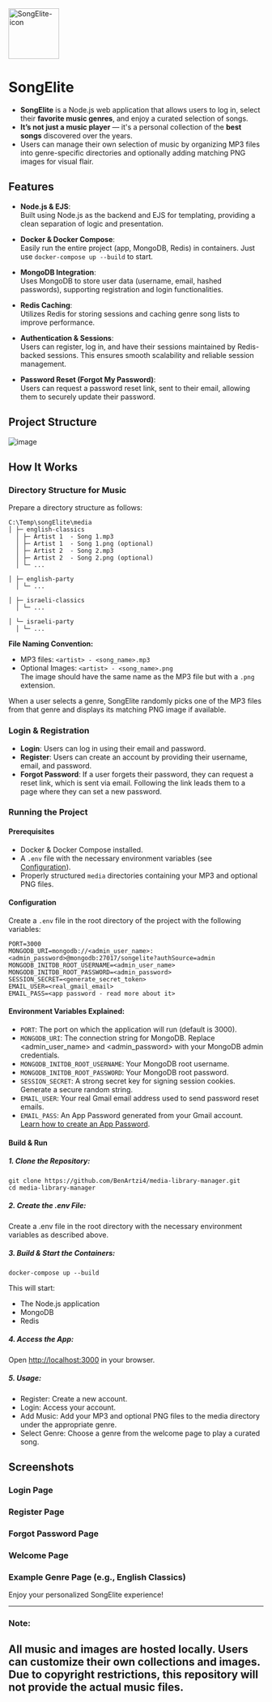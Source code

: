 
<img src="https://github.com/user-attachments/assets/8478acdc-0197-4051-864d-21ccd897bd38" alt="SongElite-icon" width="100" />

# SongElite

- **SongElite** is a Node.js web application that allows users to log in, select their **favorite music genres**, and enjoy a curated selection of songs.
- **It’s not just a music player** — it's a personal collection of the **best songs** discovered over the years.
- Users can manage their own selection of music by organizing MP3 files into genre-specific directories and optionally adding matching PNG images for visual flair.

## Features

- **Node.js & EJS**:  
  Built using Node.js as the backend and EJS for templating, providing a clean separation of logic and presentation.

- **Docker & Docker Compose**:  
  Easily run the entire project (app, MongoDB, Redis) in containers. Just use `docker-compose up --build` to start.

- **MongoDB Integration**:  
  Uses MongoDB to store user data (username, email, hashed passwords), supporting registration and login functionalities.

- **Redis Caching**:  
  Utilizes Redis for storing sessions and caching genre song lists to improve performance.

- **Authentication & Sessions**:  
  Users can register, log in, and have their sessions maintained by Redis-backed sessions. This ensures smooth scalability and reliable session management.

- **Password Reset (Forgot My Password)**:  
  Users can request a password reset link, sent to their email, allowing them to securely update their password.

## Project Structure
![image](https://github.com/user-attachments/assets/4838e132-d333-4915-86e6-266e34c439dd)


## How It Works

### Directory Structure for Music

Prepare a directory structure as follows:

```
C:\Temp\songElite\media
│ ├─ english-classics
  │ ├─ Artist 1  - Song 1.mp3
  │ ├─ Artist 1  - Song 1.png (optional)
  │ ├─ Artist 2  - Song 2.mp3
  │ ├─ Artist 2  - Song 2.png (optional)
  │ └─ ...

│ ├─ english-party
  │ └─ ...

│ ├─ israeli-classics
  │ └─ ...

│ └─ israeli-party
  │ └─ ...
```

**File Naming Convention:**
- MP3 files: `<artist> - <song_name>.mp3`
- Optional Images: `<artist> - <song_name>.png`  
  The image should have the same name as the MP3 file but with a `.png` extension.

When a user selects a genre, SongElite randomly picks one of the MP3 files from that genre and displays its matching PNG image if available.

### Login & Registration

- **Login**: Users can log in using their email and password.
- **Register**: Users can create an account by providing their username, email, and password.
- **Forgot Password**: If a user forgets their password, they can request a reset link, which is sent via email. Following the link leads them to a page where they can set a new password.

### Running the Project

#### Prerequisites
   - Docker & Docker Compose installed.
   - A `.env` file with the necessary environment variables (see [Configuration](#configuration)).
   - Properly structured `media` directories containing your MP3 and optional PNG files.

#### Configuration
Create a `.env` file in the root directory of the project with the following variables:

```env
PORT=3000
MONGODB_URI=mongodb://<admin_user_name>:<admin_password>@mongodb:27017/songelite?authSource=admin
MONGODB_INITDB_ROOT_USERNAME=<admin_user_name>
MONGODB_INITDB_ROOT_PASSWORD=<admin_password>
SESSION_SECRET=<generate_secret_token>
EMAIL_USER=<real_gmail_email>
EMAIL_PASS=<app password - read more about it>
```

#### **Environment Variables Explained:**
- ```PORT```: The port on which the application will run (default is 3000).
- ```MONGODB_URI```: The connection string for MongoDB. Replace <admin_user_name> and <admin_password> with your MongoDB admin credentials.
- ```MONGODB_INITDB_ROOT_USERNAME```: Your MongoDB root username.
- ```MONGODB_INITDB_ROOT_PASSWORD```: Your MongoDB root password.
- ```SESSION_SECRET```: A strong secret key for signing session cookies. Generate a secure random string.
- ```EMAIL_USER```: Your real Gmail email address used to send password reset emails.
- ```EMAIL_PASS```: An App Password generated from your Gmail account. [Learn how to create an App Password](https://support.google.com/accounts/answer/185833?hl=en).


#### Build & Run
##### 1. Clone the Repository:
```
git clone https://github.com/BenArtzi4/media-library-manager.git
cd media-library-manager
```

##### 2. Create the .env File:
Create a .env file in the root directory with the necessary environment variables as described above.

##### 3. Build & Start the Containers:

```
docker-compose up --build
```

This will start:

- The Node.js application
- MongoDB
 - Redis

##### 4. Access the App:

Open [http://localhost:3000](http://localhost:3000) in your browser.

##### 5. Usage:
- Register: Create a new account.
- Login: Access your account.
- Add Music: Add your MP3 and optional PNG files to the media directory under the appropriate genre.
- Select Genre: Choose a genre from the welcome page to play a curated song.

## Screenshots 
### Login Page

### Register Page

### Forgot Password Page

### Welcome Page

### Example Genre Page (e.g., English Classics)

Enjoy your personalized SongElite experience!


------
### Note:
All music and images are hosted locally. Users can customize their own collections and images.
Due to copyright restrictions, this repository will not provide the actual music files.
------


